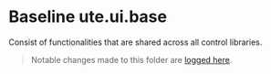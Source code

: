 # Baseline ute.ui.base
Consist of functionalities that are shared across all control libraries.

> Notable changes made to this folder are [logged here](doc/CHANGELOG.md).
